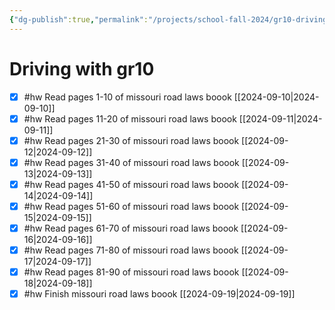 ```yaml
---
{"dg-publish":true,"permalink":"/projects/school-fall-2024/gr10-driving/"}
---
```



# Driving with gr10

- [x] #hw Read pages 1-10 of missouri road laws boook [[2024-09-10\|2024-09-10]]
- [x] #hw Read pages 11-20 of missouri road laws boook [[2024-09-11\|2024-09-11]]
- [x] #hw Read pages 21-30 of missouri road laws boook [[2024-09-12\|2024-09-12]]
- [x] #hw Read pages 31-40 of missouri road laws boook [[2024-09-13\|2024-09-13]]
- [x] #hw Read pages 41-50 of missouri road laws boook [[2024-09-14\|2024-09-14]]
- [x] #hw Read pages 51-60 of missouri road laws boook [[2024-09-15\|2024-09-15]]
- [x] #hw Read pages 61-70 of missouri road laws boook [[2024-09-16\|2024-09-16]]
- [x] #hw Read pages 71-80 of missouri road laws boook [[2024-09-17\|2024-09-17]]
- [x] #hw Read pages 81-90 of missouri road laws boook [[2024-09-18\|2024-09-18]]
- [x] #hw Finish missouri road laws boook [[2024-09-19\|2024-09-19]]